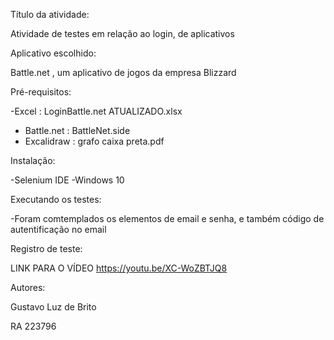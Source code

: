 Título da atividade:


Atividade de testes em relação ao login, de aplicativos


Aplicativo escolhido:


Battle.net , um aplicativo de jogos da empresa Blizzard


Pré-requisitos:


-Excel : LoginBattle.net ATUALIZADO.xlsx
- Battle.net : BattleNet.side
- Excalidraw : grafo caixa preta.pdf

 
  
Instalação:


-Selenium IDE
-Windows 10

Executando os testes:


-Foram comtemplados os elementos de email e senha, e também código de autentificação no email


Registro de teste:


LINK PARA O VÍDEO https://youtu.be/XC-WoZBTJQ8

Autores:


Gustavo Luz de Brito



RA 223796
